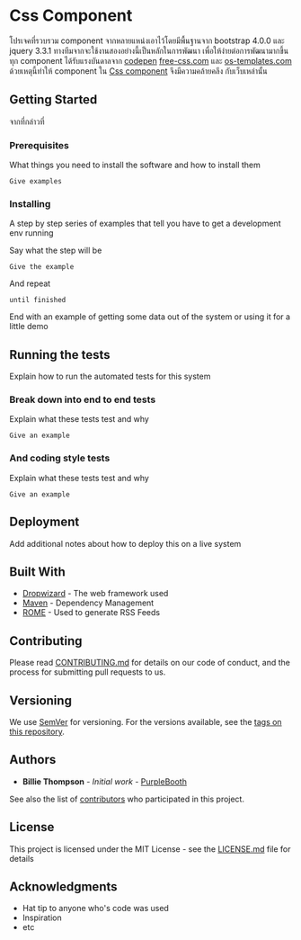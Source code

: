 # Css Component

โปรเจคที่รวบรวม component จากหลายแหน่งเอาไว้โดยมีพื้นฐานจาก bootstrap 4.0.0 และ jquery 3.3.1 ทางทีมจากจะใช้งานสองอย่างนี้เป็นหลักในการพัฒนา เพื่อให้ง่ายต่อการพัฒนามากขึ้น ทุก component ได้รับแรงบันดาลจาก [codepen](https://codepen.io/) [free-css.com](http://www.free-css.com/) และ [os-templates.com](http://www.os-templates.com/free-website-templates) ด้วยเหตุนี้ทำให้ component ใน [Css component](https://github.com/tickstudiu/css-component) จึงมีความคล้ายคลึง กับเว็บเหล่านั้น

## Getting Started

จากที่กล่าวที่

### Prerequisites

What things you need to install the software and how to install them

```
Give examples
```

### Installing

A step by step series of examples that tell you have to get a development env running

Say what the step will be

```
Give the example
```

And repeat

```
until finished
```

End with an example of getting some data out of the system or using it for a little demo

## Running the tests

Explain how to run the automated tests for this system

### Break down into end to end tests

Explain what these tests test and why

```
Give an example
```

### And coding style tests

Explain what these tests test and why

```
Give an example
```

## Deployment

Add additional notes about how to deploy this on a live system

## Built With

* [Dropwizard](http://www.dropwizard.io/1.0.2/docs/) - The web framework used
* [Maven](https://maven.apache.org/) - Dependency Management
* [ROME](https://rometools.github.io/rome/) - Used to generate RSS Feeds

## Contributing

Please read [CONTRIBUTING.md](https://gist.github.com/PurpleBooth/b24679402957c63ec426) for details on our code of conduct, and the process for submitting pull requests to us.

## Versioning

We use [SemVer](http://semver.org/) for versioning. For the versions available, see the [tags on this repository](https://github.com/your/project/tags). 

## Authors

* **Billie Thompson** - *Initial work* - [PurpleBooth](https://github.com/PurpleBooth)

See also the list of [contributors](https://github.com/your/project/contributors) who participated in this project.

## License

This project is licensed under the MIT License - see the [LICENSE.md](LICENSE.md) file for details

## Acknowledgments

* Hat tip to anyone who's code was used
* Inspiration
* etc
